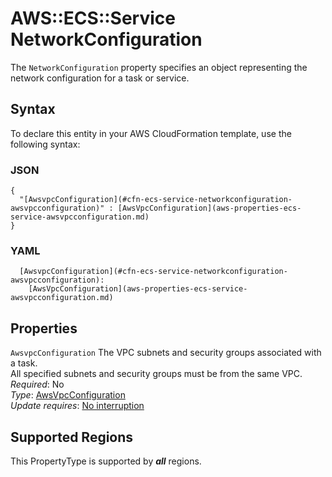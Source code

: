 # AWS::ECS::Service NetworkConfiguration<a name="aws-properties-ecs-service-networkconfiguration"></a>

The `NetworkConfiguration` property specifies an object representing the network configuration for a task or service\.

## Syntax<a name="aws-properties-ecs-service-networkconfiguration-syntax"></a>

To declare this entity in your AWS CloudFormation template, use the following syntax:

### JSON<a name="aws-properties-ecs-service-networkconfiguration-syntax.json"></a>

```
{
  "[AwsvpcConfiguration](#cfn-ecs-service-networkconfiguration-awsvpcconfiguration)" : [AwsVpcConfiguration](aws-properties-ecs-service-awsvpcconfiguration.md)
}
```

### YAML<a name="aws-properties-ecs-service-networkconfiguration-syntax.yaml"></a>

```
  [AwsvpcConfiguration](#cfn-ecs-service-networkconfiguration-awsvpcconfiguration): 
    [AwsVpcConfiguration](aws-properties-ecs-service-awsvpcconfiguration.md)
```

## Properties<a name="aws-properties-ecs-service-networkconfiguration-properties"></a>

`AwsvpcConfiguration`  <a name="cfn-ecs-service-networkconfiguration-awsvpcconfiguration"></a>
The VPC subnets and security groups associated with a task\.  
All specified subnets and security groups must be from the same VPC\.
*Required*: No  
*Type*: [AwsVpcConfiguration](aws-properties-ecs-service-awsvpcconfiguration.md)  
*Update requires*: [No interruption](https://docs.aws.amazon.com/AWSCloudFormation/latest/UserGuide/using-cfn-updating-stacks-update-behaviors.html#update-no-interrupt)

## Supported Regions

This PropertyType is supported by ***all*** regions.